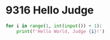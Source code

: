 # 9316 Hello Judge



```python
for i in range(1, int(input()) + 1):
    print(f'Hello World, Judge {i}!')
```

